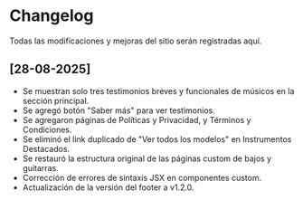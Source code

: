 # Changelog

Todas las modificaciones y mejoras del sitio serán registradas aquí.



## [28-08-2025]
- Se muestran solo tres testimonios breves y funcionales de músicos en la sección principal.
- Se agregó botón "Saber más" para ver testimonios.
- Se agregaron páginas de Políticas y Privacidad, y Términos y Condiciones.
- Se eliminó el link duplicado de "Ver todos los modelos" en Instrumentos Destacados.
- Se restauró la estructura original de las páginas custom de bajos y guitarras.
- Corrección de errores de sintaxis JSX en componentes custom.
- Actualización de la versión del footer a v1.2.0.
